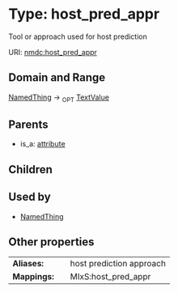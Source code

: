 
# Type: host_pred_appr


Tool or approach used for host prediction

URI: [nmdc:host_pred_appr](https://microbiomedata/meta/host_pred_appr)


## Domain and Range

[NamedThing](NamedThing.md) ->  <sub>OPT</sub> [TextValue](TextValue.md)

## Parents

 *  is_a: [attribute](attribute.md)

## Children


## Used by

 * [NamedThing](NamedThing.md)

## Other properties

|  |  |  |
| --- | --- | --- |
| **Aliases:** | | host prediction approach |
| **Mappings:** | | MIxS:host_pred_appr |

